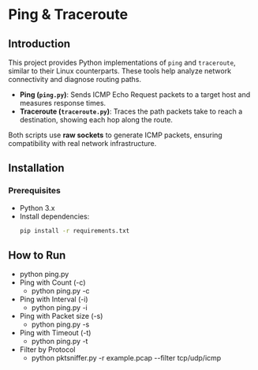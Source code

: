 # Ping & Traceroute

## **Introduction**
This project provides Python implementations of `ping` and `traceroute`, similar to their Linux counterparts. These tools help analyze network connectivity and diagnose routing paths.

- **Ping (`ping.py`)**: Sends ICMP Echo Request packets to a target host and measures response times.
- **Traceroute (`traceroute.py`)**: Traces the path packets take to reach a destination, showing each hop along the route.

Both scripts use **raw sockets** to generate ICMP packets, ensuring compatibility with real network infrastructure.

## **Installation**
### **Prerequisites**
- Python 3.x
- Install dependencies:
  ```sh
  pip install -r requirements.txt

## **How to Run**
- python ping.py <host>
- Ping with Count (-c)
  - python ping.py <host> -c <count>
- Ping with Interval (-i)
  - python ping.py <host> -i <interval>
- Ping with Packet size (-s)
  - python ping.py <host> -s <size>
- Ping with Timeout (-t)
  - python ping.py <host> -t <timeout>
- Filter by Protocol
  - python pktsniffer.py -r example.pcap --filter tcp/udp/icmp



